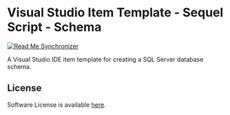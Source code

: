 # Visual Studio Item Template - Sequel Script - Schema 

<!--BadgesSTART-->
<!-- Powered by https://github.com/GregTrevellick/ReadMeSynchronizer -->
[![Read Me Synchronizer](https://img.shields.io/badge/-powered%20by%20ReadMeSynchronizer-brightgreen.svg)](https://github.com/GregTrevellick/ReadMeSynchronizer)
<!--BadgesEND-->

A Visual Studio IDE item template for creating a SQL Server database schema.

## License

Software License is available [here](/LICENSE.txt).
